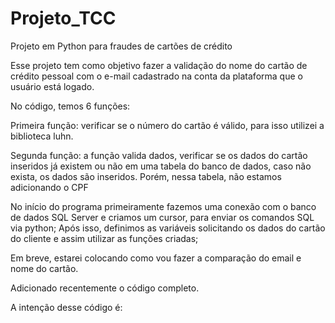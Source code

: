 # Projeto_TCC
Projeto em Python para fraudes de cartões de crédito

Esse projeto tem como objetivo fazer a validação do nome do cartão de crédito pessoal com o e-mail cadastrado na conta da plataforma que o usuário está logado.

No código, temos 6 funções:

Primeira função: verificar se o número do cartão é válido, para isso utilizei a biblioteca luhn.


Segunda função: a função valida dados, verificar se os dados do cartão inseridos já existem ou não em uma tabela do banco de dados, caso não exista, os dados são inseridos. Porém, nessa tabela, não estamos adicionando o CPF

No início do programa primeiramente fazemos uma conexão com o banco de dados SQL Server e criamos um cursor, para enviar os comandos SQL via python;
Após isso, definimos as variáveis solicitando os dados do cartão do cliente e assim utilizar as funções criadas;

Em breve, estarei colocando como vou fazer a comparação do email e nome do cartão.

Adicionado recentemente o código completo.

A intenção desse código é:




